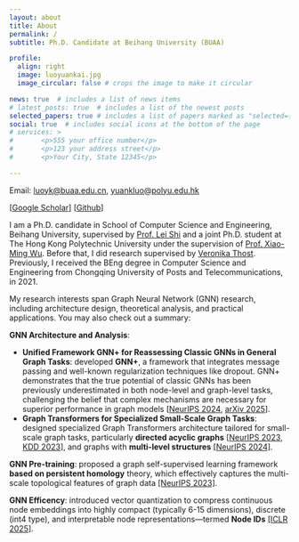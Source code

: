 ```yaml
---
layout: about
title: About
permalink: /
subtitle: Ph.D. Candidate at Beihang University (BUAA)

profile:
  align: right
  image: luoyuankai.jpg
  image_circular: false # crops the image to make it circular

news: true  # includes a list of news items
# latest_posts: true  # includes a list of the newest posts
selected_papers: true # includes a list of papers marked as "selected={true}"
social: true  # includes social icons at the bottom of the page
# services: >
#       <p>555 your office number</p>
#       <p>123 your address street</p>
#       <p>Your City, State 12345</p>

---
```


Email: luoyk@buaa.edu.cn, yuankluo@polyu.edu.hk

[[Google Scholar](https://scholar.google.com/citations?user=33f_QqAAAAAJ&hl=en)] [[Github](https://github.com/LUOyk1999)] 
<!-- [[OpenReview](https://openreview.net/profile?id=~Yuankai_Luo2)]  -->
<!-- [[CV](https://luoyk1999.github.io/assets/pdf/CV_Yuankai.pdf)] -->

I am a Ph.D. candidate in School of Computer Science and Engineering, Beihang University, supervised by [Prof. Lei Shi](https://leishidata.com/) and a joint Ph.D. student at The Hong Kong Polytechnic University under the supervision of [Prof. Xiao-Ming Wu](https://www4.comp.polyu.edu.hk/~csxmwu/). Before that, I did research supervised by [Veronika Thost](https://mitibmwatsonailab.mit.edu/people/veronika-thost/). Previously, I received the BEng degree in Computer Science and Engineering from Chongqing University of Posts and Telecommunications, in 2021.

My research interests span Graph Neural Network (GNN) research, including architecture design, theoretical analysis, and practical applications. You may also check out a summary:

**GNN Architecture and Analysis**:
- **Unified Framework GNN+ for Reassessing Classic GNNs in General Graph Tasks**: developed **GNN+**, a framework that integrates message passing and well-known regularization techniques like dropout. GNN+ demonstrates that the true potential of classic GNNs has been previously underestimated in both node-level and graph-level tasks, challenging the belief that complex mechanisms are necessary for superior performance in graph models [[NeurIPS 2024](https://openreview.net/forum?id=xkljKdGe4E), [arXiv 2025](https://arxiv.org/abs/2502.09263)].
- **Graph Transformers for Specialized Small-Scale Graph Tasks**: designed specialized Graph Transformers architecture tailored for small-scale graph tasks, particularly **directed acyclic graphs** [[NeurIPS 2023](https://openreview.net/forum?id=g49s1N5nmO), [KDD 2023](https://dl.acm.org/doi/abs/10.1145/3580305.3599845)], and graphs with **multi-level structures** [[NeurIPS 2024]](https://openreview.net/forum?id=U4KldRgoph).

**GNN Pre-training**: proposed a graph self-supervised learning framework **based on persistent homology** theory, which effectively captures the multi-scale topological features of graph data [[NeurIPS 2023]](https://openreview.net/forum?id=wEiUGpcr0M). 

**GNN Efficency**: introduced vector quantization to compress continuous node embeddings into highly compact (typically 6-15 dimensions), discrete (int4 type), and interpretable node representations—termed **Node IDs** [[ICLR 2025]](https://openreview.net/forum?id=t9lS1lX9FQ).

<!-- **GNN Applications**: applied the developed methodologies to real-world graph tasks, including self-supervised molecular graph learning using persistent homology to improve **molecular property predictions**, especially in scenarios with limited labeled data [[NeurIPS 2023]](https://openreview.net/forum?id=wEiUGpcr0M) and **scholarly impact profiling** through the analysis of self-citation graphs [[KDD 2023]](https://dl.acm.org/doi/abs/10.1145/3580305.3599845). -->